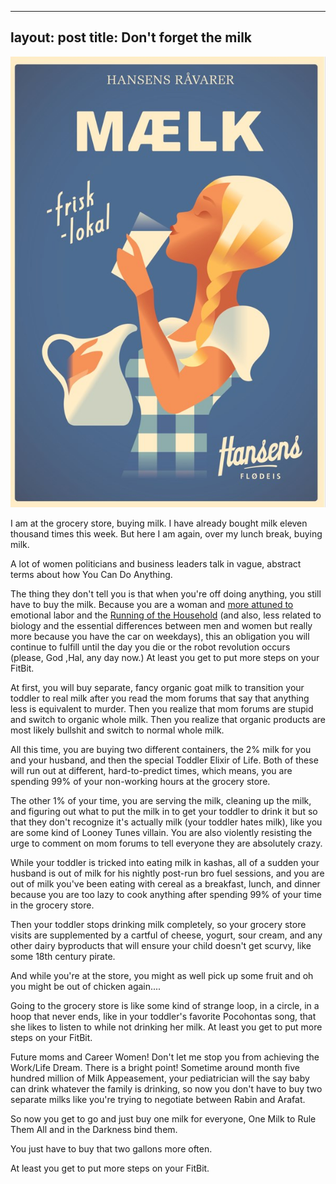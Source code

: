 
---
layout: post
title: Don't forget the milk
---
![image](https://raw.githubusercontent.com/vkblog/vkblog.github.io/master/public/img/2016/03/milk.jpg)

I am at the grocery store, buying milk. I have already bought milk eleven thousand times this week. But here I am again, over my lunch break, buying milk. 

A lot of women politicians and business leaders talk in vague, abstract terms about how You Can Do Anything. 

The thing they don't tell you is that when you're off doing anything, you still have to buy the milk. Because you are a woman and [more attuned to](https://www.reddit.com/r/Parenting/comments/4uibku/how_do_i_stop_being_the_backup_parent/) emotional labor and the [Running of the Household](https://drive.google.com/file/d/0B0UUYL6kaNeBTDBRbkJkeUtabEk/view?pref=2&pli=1) (and also, less related to biology and the essential differences between men and women but really more because you have the car on weekdays), this an obligation you will continue to fulfill until the day you die or the robot revolution occurs (please, God ,Hal, any day now.) At least you get to put more steps on your FitBit. 

At first, you will buy separate, fancy organic goat milk to transition your toddler to real milk after you read the mom forums that say that anything less is equivalent to murder. Then you realize that mom forums are stupid and switch to organic whole milk. Then you realize that organic products are most likely bullshit and switch to normal whole milk. 

All this time, you are buying two different containers, the 2% milk for you and your husband, and then the special Toddler Elixir of Life.  Both of these will run out at different, hard-to-predict times, which means, you are spending 99% of your non-working hours at the grocery store. 

The other 1% of your time, you are serving the milk, cleaning up the milk, and figuring out what to put the milk in to get your toddler to drink it but so that they don't recognize it's actually milk (your toddler hates milk), like you are some kind of Looney Tunes villain. You are also violently resisting the urge to comment on mom forums to tell everyone they are absolutely crazy. 

While your toddler is tricked into eating milk in kashas, all of a sudden your husband is out of milk for his nightly post-run bro fuel sessions, and you are out of milk you've been eating with cereal as a breakfast, lunch, and dinner because you are too lazy to cook anything after spending 99% of your time in the grocery store. 

Then your toddler stops drinking milk completely, so your grocery store visits are supplemented by a cartful of cheese, yogurt, sour cream, and any other dairy byproducts that will ensure your child doesn't get scurvy, like some 18th century pirate. 

And while you're at the store, you might as well pick up some fruit and oh you might be out of chicken again....

Going to the grocery store is like some kind of strange loop, in a circle, in a hoop that never ends, like in your toddler's favorite Pocohontas song, that she likes to listen to while not drinking her milk. At least you get to put more steps on your FitBit. 

Future moms and Career Women! Don't let me stop you from achieving the Work/Life Dream. There is a bright point! Sometime around month five hundred million of Milk Appeasement, your pediatrician will the say baby can drink whatever the family is drinking, so now you don't have to buy two separate milks like you're trying to negotiate between Rabin and Arafat. 

So now you get to go and just buy one milk for everyone, One Milk to Rule Them All and in the Darkness bind them.  

You just have to buy that two gallons more often. 

At least you get to put more steps on your FitBit. 


